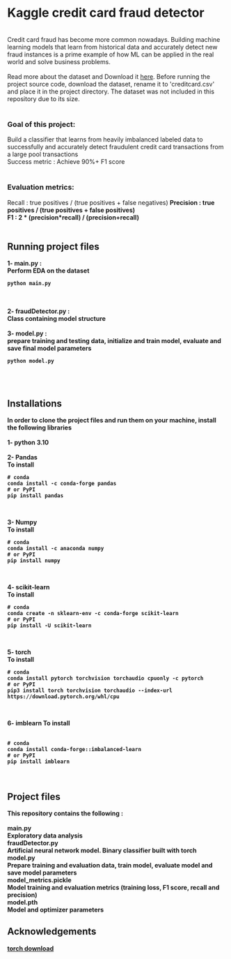 # Kaggle credit card fraud detector
<br>
Credit card fraud has become more common nowadays. Building machine learning models that learn from historical data and accurately detect new fraud instances is a prime example of how ML can be applied in the real world and solve business problems.
<br><br>
Read more about the dataset and Download it <a href="https://www.kaggle.com/datasets/mlg-ulb/creditcardfraud/data" target="blank">here</a>. Before running the project source code, download the dataset, rename it to 'creditcard.csv' and place it in the project directory. The dataset was not included in this repository due to its size.
<br><br>

### Goal of this project:
Build a classifier that learns from heavily imbalanced labeled data to successfully and accurately detect fraudulent credit card transactions from a large pool transactions
<br>
Success metric : Achieve 90%+ F1 score
<br><br>

### Evaluation metrics:
Recall : true positives / (true positives + false negatives)
<b>
Precision : true positives / (true positives + false positives)
<br>
F1 : 2 * (precision*recall) / (precision+recall)
<b><br><br>

## Running project files
1- main.py :
<br>
Perform EDA on the dataset
<br>
```
python main.py
```
<br><br>
2- fraudDetector.py :
<br>
Class containing model structure
<br><br>
3- model.py :
<br>
prepare training and testing data, initialize and train model, evaluate and save final model parameters
<br>
```
python model.py
```
<b><br><br>


## Installations
In order to clone the project files and run them on your machine, install the following libraries
<br><br>
**1- python 3.10**
<br><br>
**2- Pandas**
<br>
  To install
<br>
```
# conda
conda install -c conda-forge pandas
# or PyPI
pip install pandas
```
<br>

**3- Numpy**
<br>
  To install
<br>
```
# conda
conda install -c anaconda numpy
# or PyPI
pip install numpy
```
<br>

**4- scikit-learn**
<br>
  To install
<br>
```
# conda
conda create -n sklearn-env -c conda-forge scikit-learn
# or PyPI
pip install -U scikit-learn
```
<br>

**5- torch**
<br>
  To install
<br>
```
# conda
conda install pytorch torchvision torchaudio cpuonly -c pytorch
# or PyPI
pip3 install torch torchvision torchaudio --index-url https://download.pytorch.org/whl/cpu
```
<br>

**6- imblearn**
  To install
  <br>
<br>
```
# conda
conda install conda-forge::imbalanced-learn
# or PyPI
pip install imblearn
```
<br>

## Project files
This repository contains the following :
<br><br>
**main.py**
<br>
Exploratory data analysis
<br>
**fraudDetector.py**
<br>
Artificial neural network model. Binary classifier built with torch
<br>
**model.py**
<br>
Prepare training and evaluation data, train model, evaluate model and save model parameters
<br>
**model_metrics.pickle**
<br>
Model training and evaluation metrics (training loss, F1 score, recall and precision)
<br>
**model.pth**
<br>
Model and optimizer parameters


## Acknowledgements
<a href="https://pytorch.org/get-started/locally/">torch download</a>
<br>
